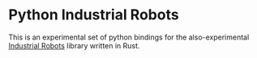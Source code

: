 # Python Industrial Robots

This is an experimental set of python bindings for the also-experimental [Industrial Robots](https://github.com/mattj23/industrial-robots) library written in Rust.

